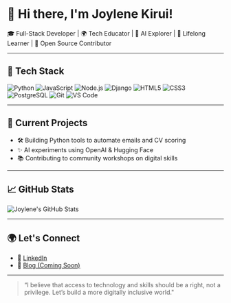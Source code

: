 # 👋 Hi there, I'm Joylene Kirui!

🎓 Full-Stack Developer | 🌍 Tech Educator | 🤖 AI Explorer | 🧠 Lifelong Learner | 🌱 Open Source Contributor

---

## 🧰 Tech Stack

![Python](https://img.shields.io/badge/Python-3776AB?style=flat&logo=python&logoColor=white)
![JavaScript](https://img.shields.io/badge/JavaScript-F7DF1E?style=flat&logo=javascript&logoColor=black)
![Node.js](https://img.shields.io/badge/Node.js-339933?style=flat&logo=nodedotjs&logoColor=white)
![Django](https://img.shields.io/badge/Django-092E20?style=flat&logo=django&logoColor=white)
![HTML5](https://img.shields.io/badge/HTML5-E34F26?style=flat&logo=html5&logoColor=white)
![CSS3](https://img.shields.io/badge/CSS3-1572B6?style=flat&logo=css3&logoColor=white)
![PostgreSQL](https://img.shields.io/badge/PostgreSQL-4169E1?style=flat&logo=postgresql&logoColor=white)
![Git](https://img.shields.io/badge/Git-F05032?style=flat&logo=git&logoColor=white)
![VS Code](https://img.shields.io/badge/VS%20Code-007ACC?style=flat&logo=visual-studio-code&logoColor=white)

---

## 🔭 Current Projects

- 🛠️ Building Python tools to automate emails and CV scoring
- ✨ AI experiments using OpenAI & Hugging Face
- 📚 Contributing to community workshops on digital skills

---

## 📈 GitHub Stats

![Joylene's GitHub Stats](https://github-readme-stats.vercel.app/api?username=JoylynKirui&show_icons=true&theme=tokyonight)

---

## 🌍 Let's Connect

- 💼 [LinkedIn](https://www.linkedin.com/in/joylene-kirui/)
- 📝 [Blog (Coming Soon)](https://github.com/JoyleneKirui/blog)

---

> “I believe that access to technology and skills should be a right, not a privilege. Let’s build a more digitally inclusive world."

